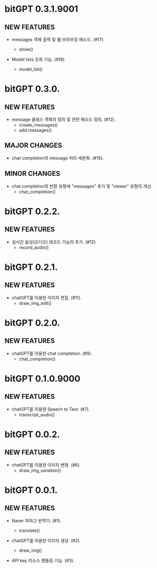 # bitGPT 0.3.1.9001

## NEW FEATURES

* messages 객체 출력 및 웹 브라우징 메소드. (#17). 
    - show()

* Model lists 조회 기능. (#18). 
    - model_list()



# bitGPT 0.3.0.

## NEW FEATURES

* message 클래스 객체의 정의 및 관련 메소드 정의. (#12). 
    - create_messages()
    - add.messages()

## MAJOR CHANGES

* chat completion의 message 처리 세분화. (#15).

## MINOR CHANGES

* chat completion의 반환 유형에 "messages" 추가 및 "viewer" 유형의 개선.
    - chat_completion()


# bitGPT 0.2.2.

## NEW FEATURES

* 실시간 음성(오디오) 레코드 기능의 추가. (#12). 
    - record_audio()
    
    
    
# bitGPT 0.2.1.

## NEW FEATURES

* chatGPT를 이용한 이미지 편집. (#11). 
    - draw_img_edit()
    
    
    
# bitGPT 0.2.0.

## NEW FEATURES

* chatGPT를 이용한 chat completion. (#9). 
    - chat_completion()
    
    
    
# bitGPT 0.1.0.9000

## NEW FEATURES

* chatGPT를 이용한 Speech to Text. (#7). 
    - transcript_audio()


# bitGPT 0.0.2.

## NEW FEATURES

* chatGPT를 이용한 이미지 변형. (#6). 
    - draw_img_variation()
    


# bitGPT 0.0.1.

## NEW FEATURES

* Naver 파파고 번역기. (#1).
    - translate()

* chatGPT를 이용한 이미지 생성. (#2). 
    - draw_img()
    
* API key 리소스 핸들링 기능. (#3). 
